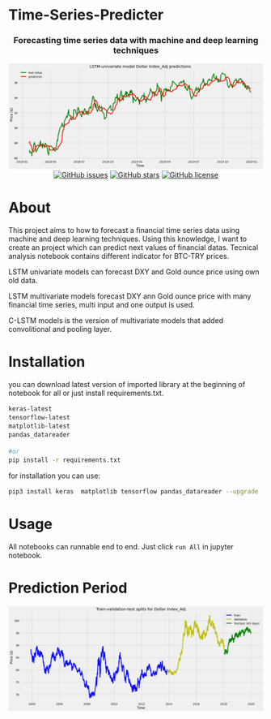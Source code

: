# Time-Series-Predicter

 <div align="center">
  <h3>Forecasting time series data with machine and deep learning techniques</h3>
  
  <img src="assets/images/dxy-tahmin.png" >
  <a href="https://github.com/noaahhh/Time-Series-Predicter/issues"><img alt="GitHub issues" src="https://img.shields.io/github/issues/noaahhh/Time-Series-Predicter/issues"></a>
  <a href="https://github.com/noaahhh/Time-Series-Predicter/issues/stargazers"><img alt="GitHub stars" src="https://img.shields.io/github/stars/noaahhh/Time-Series-Predicter"></a>
  <a href="https://github.com/noaahhh/Time-Series-Predicter/issues/blob/main/LICENSE"><img alt="GitHub license" src="https://img.shields.io/github/license/noaahhh/Time-Series-Predicter"></a>
</div>

# About
This project aims to how to forecast a financial time series data using machine and deep learning techniques. Using this knowledge, I want to create an project which can predict next values of financial datas.  Tecnical analysis notebook contains different indicator for BTC-TRY prices.

LSTM univariate models can forecast DXY and Gold ounce price using own old data. 

LSTM multivariate models forecast DXY ann Gold ounce price with many financial time series, multi input and one output is used. 

C-LSTM models is the version of multivariate models that added convolitional and pooling layer. 

# Installation
you can download latest version of imported library at the beginning of notebook for all or just install requirements.txt.

``` sh 
keras-latest
tensorflow-latest
matplotlib-latest
pandas_datareader

#or
pip install -r requirements.txt

```

for installation you can use:
``` sh
pip3 install keras  matplotlib tensorflow pandas_datareader --upgrade 

```
# Usage

All notebooks can runnable end to end. Just click `run All` in jupyter notebook.

# Prediction Period
  <img src="assets/images/dxy-splits.png" >
